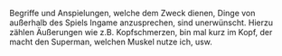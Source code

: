 Begriffe und Anspielungen, welche dem Zweck dienen, Dinge von außerhalb des Spiels Ingame anzusprechen, sind unerwünscht. Hierzu zählen Äußerungen wie z.B. Kopfschmerzen, bin mal kurz im Kopf, der macht den Superman, welchen Muskel nutze ich, usw.